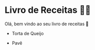 # Livro de Receitas :man_cook:

Olá, bem vindo ao seu livro de receitas :wave:

- Torta de Queijo

- Pavê

  